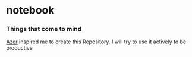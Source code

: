 # notebook
<h3>Things that come to mind</h3>

<a href="https://github.com/azer" target="_blank">Azer</a> inspired me to create this Repository. I will try to use it actively to be productive
